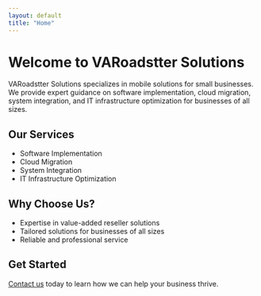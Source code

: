 ```yaml
---
layout: default
title: "Home"
---
```


# Welcome to VARoadstter Solutions

VARoadstter Solutions specializes in mobile solutions for small businesses. We provide expert guidance on software implementation, cloud migration, system integration, and IT infrastructure optimization for businesses of all sizes.

## Our Services
- Software Implementation
- Cloud Migration
- System Integration
- IT Infrastructure Optimization

## Why Choose Us?
- Expertise in value-added reseller solutions
- Tailored solutions for businesses of all sizes
- Reliable and professional service

## Get Started
[Contact us](contact.html) today to learn how we can help your business thrive.
